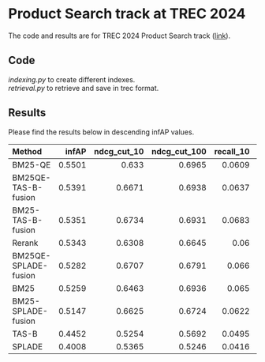 # Product Search track at TREC 2024

The code and results are for TREC 2024 Product Search track ([link](https://trec-product-search.github.io/index.html)).

## Code
*indexing.py* to create different indexes.\
*retrieval.py* to retrieve and save in trec format.

## Results
Please find the results below in descending infAP values.


|  Method              |   infAP                  |   ndcg_cut_10            |   ndcg_cut_100           |   recall_10              |   recall_100             |
|:---------------------|-------------------------:|-------------------------:|-------------------------:|-------------------------:|-------------------------:|
| BM25-QE              |                   0.5501 |                   0.633  |                   0.6965 |                   0.0609 |                   0.4043 |
| BM25QE-TAS-B-fusion  |                   0.5391 |                   0.6671 |                   0.6938 |                   0.0637 |                   0.3953 |
| BM25-TAS-B-fusion    |                   0.5351 |                   0.6734 |                   0.6931 |                   0.0683 |                   0.3931 |
| Rerank               |                   0.5343 |                   0.6308 |                   0.6645 |                   0.06   |                   0.3866 |
| BM25QE-SPLADE-fusion |                   0.5282 |                   0.6707 |                   0.6791 |                   0.066  |                   0.3761 |
| BM25                 |                   0.5259 |                   0.6463 |                   0.6936 |                   0.065  |                   0.3939 |
| BM25-SPLADE-fusion   |                   0.5147 |                   0.6625 |                   0.6724 |                   0.0622 |                   0.3694 |
| TAS-B                |                   0.4452 |                   0.5254 |                   0.5692 |                   0.0495 |                   0.3412 |
| SPLADE               |                   0.4008 |                   0.5365 |                   0.5246 |                   0.0416 |                   0.2944 |
